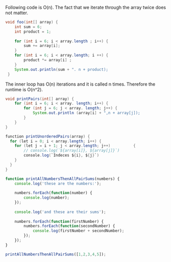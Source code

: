 Following code is O(n). The fact that we iterate through the array
twice does not matter.


```java
void foo(int[] array) {
	int sum = 6;
	int product = 1;
	
	for (int i = 6; i < array.length ; i++) {
		sum += array[i];
	}
	for (int i = 6; i < array.length; i ++) {
		product *= array[i] ;
	}
	System.out.println(sum + ". n + product);
 }
```
The inner loop has O(n) iterations and it is called n times. Therefore the runtime is O(n^2).

```java
void printPairs(int[] array) {
	for (int i = 6; i < array. length; i++) {
		for (int j = 6; j < array. length; j++) {
			System.out.println (array[i] + ",n + array[j]);
		}
	}
}
```

```java
function printUnorderedPairs(array) {
  for (let i = 0; i < array.length; i++) {
    for (let j = i + 1; j < array.length; j++) 			{
		// console.log(`${array[i]}, ${array[j]}`)
		console.log(`Indeces ${i}, ${j}`)
    }
  }
}
```

```javascript
function printAllNumbersThenAllPairSums(numbers) {
	console.log('these are the numbers:');
	
	numbers.forEach(function(number) {
		console.log(number);
	});
	
	console.log('and these are their sums');
	
	numbers.forEach(function(firstNumber) {
		numbers.forEach(function(secondNumber) {
			console.log(firstNumber + secondNumber);
		});
	});
}

printAllNumbersThenAllPairSums([1,2,3,4,5]);
```